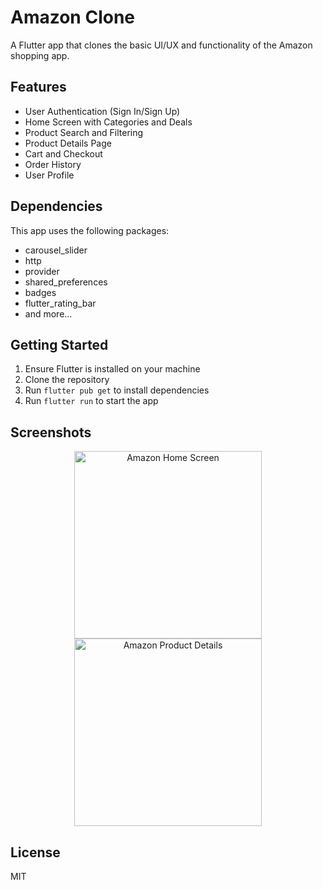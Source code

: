 # Amazon Clone

A Flutter app that clones the basic UI/UX and functionality of the Amazon shopping app.

## Features

- User Authentication (Sign In/Sign Up)
- Home Screen with Categories and Deals
- Product Search and Filtering
- Product Details Page
- Cart and Checkout
- Order History
- User Profile

## Dependencies

This app uses the following packages:
- carousel_slider
- http
- provider
- shared_preferences
- badges
- flutter_rating_bar
- and more...

## Getting Started

1. Ensure Flutter is installed on your machine
2. Clone the repository
3. Run `flutter pub get` to install dependencies
4. Run `flutter run` to start the app

## Screenshots

<div align="center">
  <img src="https://i.imgur.com/YkmNTHT" width="300" alt="Amazon Home Screen" />
  <img src="https://i.imgur.com/gfWzYjv.png" width="300" alt="Amazon Product Details" />
</div>

## License

MIT



